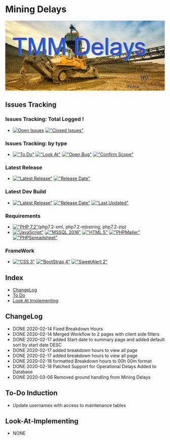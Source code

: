 # Mining Delays
<img src="https://github.com/HermanRas/MiningDelays/blob/CDM-TMMDelays/img/Logo.jpg" alt="#PetraLogo">

## Issues Tracking
### Issues Tracking: Total Logged !
 - [![Open Issues](https://img.shields.io/github/issues/HermanRas/MiningDelays.svg)](https://github.com/HermanRas/MiningDelays/issues)
[!["Closed Issues"](https://img.shields.io/github/issues-closed/HermanRas/MiningDelays.svg?style=flat-square)](https://github.com/HermanRas/MiningDelays/issues)
### Issues Tracking: by type
 - [!["To Do"](https://img.shields.io/github/issues/HermanRas/MiningDelays/help%20wanted.svg)](https://github.com/HermanRas/MiningDelays/labels/help%20wanted)
[!["Look At"](https://img.shields.io/github/issues/HermanRas/MiningDelays/enhancement.svg)](https://github.com/HermanRas/MiningDelays/labels/enhancement)
[!["Open Bug"](https://img.shields.io/github/issues/HermanRas/MiningDelays/bug.svg)](https://github.com/HermanRas/MiningDelays/labels/bug)
[!["Confirm Scope"](https://img.shields.io/github/issues/HermanRas/MiningDelays/question.svg)](https://github.com/HermanRas/MiningDelays/labels/question)

### Latest Release
 - [!["Latest Release"](https://img.shields.io/github/release/HermanRas/MiningDelays.svg)](https://github.com/HermanRas/MiningDelays/releases)
[!["Release Date"](https://img.shields.io/github/release-date/HermanRas/MiningDelays.svg)](https://github.com/HermanRas/MiningDelays/releases)

### Latest Dev Build
 - [!["Latest Release"](https://img.shields.io/github/release-pre/HermanRas/MiningDelays.svg)](https://github.com/HermanRas/MiningDelays/releases)
[!["Release Date"](https://img.shields.io/github/release-date-pre/HermanRas/MiningDelays.svg)](https://github.com/HermanRas/MiningDelays/releases)
[!["Last Updated"](https://img.shields.io/github/last-commit/HermanRas/MiningDelays.svg)](https://github.com/HermanRas/MiningDelays/releases)

### Requirements
 - [!["PHP 7.2"](https://img.shields.io/badge/PHP-7.2%5E-blue.svg)](https://www.php.net/)(php7.2-xml, php7.2-mbstring, php7.2-zip)
 - [!["JavaScript"](https://img.shields.io/badge/JavaScript-1.8%5E-blue.svg)](https://developer.mozilla.org/en-US/docs/Web/JavaScript)
[!["MSSQL 2016"](https://img.shields.io/badge/MSSQL-2016%5E-blue.svg)](https://www.microsoft.com/en-us/sql-server/sql-server-downloads)
[!["HTML 5"](https://img.shields.io/badge/HTML-5-blue.svg)](https://html5test.com/results/desktop.html)
[!["PHPMailer"](https://img.shields.io/badge/PHPMailer-6.0%5E-blue.svg)](https://github.com/PHPMailer/PHPMailer)
[!["PHPSpreadsheet"](https://img.shields.io/badge/PHPSpreadsheet-5.6%5E-blue.svg)](https://phpspreadsheet.readthedocs.io/en/latest/)


### FrameWork 
 - [!["CSS 3"](https://img.shields.io/badge/CSS-3-blue.svg)](http://www.css3.info/)
[!["BootStrap 4"](https://img.shields.io/badge/BootStrap-4-blue.svg)](https://getbootstrap.com/docs/4.0/getting-started/introduction/)
[!["SweetAlert 2"](https://img.shields.io/badge/SweetAlert-2-blue.svg)](https://sweetalert2.github.io/#download)

## Index
- [ChangeLog](#changelog)
- [To Do](#to-do)
- [Look At Implementing](#look-at-implementing)


## ChangeLog
- DONE 2020-02-14 Fixed Breakdown Hours
- DONE 2020-02-14 Merged Workflow to 2 pages with client side filters
- DONE 2020-02-17 added Start date to summary page and added default sort by start date DESC
- DONE 2020-02-17 added breakdown hours to view all page
- DONE 2020-02-17 added breakdown hours to view all page
- DONE 2020-02-18 formatted Breakdown hours to 00h 00m format
- DONE 2020-02-18 Patched Support for Operational Delays Added to Database
- DONE 2020-03-06 Removed ground handling from Mining Delays

## To-Do Induction
- Update usernames with access to maintenance tables

## Look-At-Implementing
- NONE
